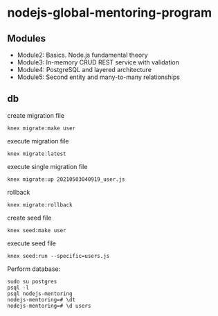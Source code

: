 # nodejs-global-mentoring-program

## Modules

- Module2: Basics. Node.js fundamental theory
- Module3: In-memory CRUD REST service with validation
- Module4: PostgreSQL and layered architecture
- Module5: Second entity and many-to-many relationships

## db
create migration file

```
knex migrate:make user
```

execute migration file

```
knex migrate:latest
```

execute single migration file

```
knex migrate:up 20210503040919_user.js
```

rollback
```
knex migrate:rollback
```

create seed file

```
knex seed:make user
```

execute seed file

```
knex seed:run --specific=users.js
```

Perform database:

```
sudo su postgres 
psql -l
psql nodejs-mentoring
nodejs-mentoring=# \dt
nodejs-mentoring=# \d users
```